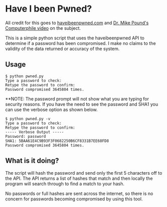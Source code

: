 # Have I been Pwned?

All credit for this goes to [haveibeenpwned.com](https://haveibeenpwned.com/) and [Dr. Mike Pound's Computerphile video](https://youtu.be/hhUb5iknVJs) on the subject.

This is a simple python script that uses the haveibeenpwned API to determine if a password has been compromised. I make no claims to the validity of the data returned or accuracy of the system.

## Usage

    $ python pwned.py
    Type a password to check:
    Retype the password to confirm:
    Password compromised 3645804 times.

**NOTE: The password prompt will not show what you are typing for security reasons. If you have the need to see the password and SHA1 you can use the verbose option as shown below.


    $ python pwned.py -v
    Type a password to check:
    Retype the password to confirm:
    ----- Verbose Output -----
    Password: password
    SHA1: 5BAA61E4C9B93F3F0682250B6CF8331B7EE68FD8
    Password compromised 3645804 times.

## What is it doing?

The script will hash the password and send only the first 5 characters off to the API. The API returns a list of hashes that match and then locally the program will search through to find a match to your hash.

No passwords or full hashes are sent across the internet, so there is no concern for passwords becoming compromised by using this tool.
